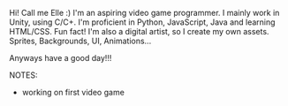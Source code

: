 Hi! Call me Elle :)
I'm an aspiring video game programmer.
I mainly work in Unity, using C/C+.
I'm proficient in Python, JavaScript, Java and learning HTML/CSS.
Fun fact! I'm also a digital artist, so I create my own assets.
Sprites, Backgrounds, UI, Animations...

Anyways have a good day!!!


NOTES:
- working on first video game
